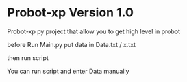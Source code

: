 # Probot-xp Version 1.0
Probot-xp py project that allow you to get high level in probot


before Run Main.py
put data in Data.txt / x.txt 

then run script

You can run script and enter Data manually 
